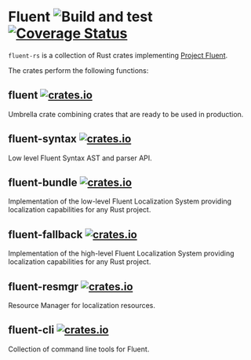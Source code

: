 # Fluent ![Build and test](https://github.com/projectfluent/fluent-rs/workflows/Build%20and%20test/badge.svg) [![Coverage Status](https://coveralls.io/repos/github/projectfluent/fluent-rs/badge.svg?branch=master)](https://coveralls.io/github/projectfluent/fluent-rs?branch=master)

`fluent-rs` is a collection of Rust crates implementing [Project Fluent](https://projectfluent.org).

The crates perform the following functions:

## fluent [![crates.io](http://meritbadge.herokuapp.com/fluent)](https://crates.io/crates/fluent)

Umbrella crate combining crates that are ready to be used in production.

## fluent-syntax [![crates.io](http://meritbadge.herokuapp.com/fluent_syntax)](https://crates.io/crates/fluent_syntax)

Low level Fluent Syntax AST and parser API.

## fluent-bundle [![crates.io](http://meritbadge.herokuapp.com/fluent_bundle)](https://crates.io/crates/fluent_bundle)

Implementation of the low-level Fluent Localization System providing localization capabilities for any Rust project.

## fluent-fallback [![crates.io](http://meritbadge.herokuapp.com/fluent_fallback)](https://crates.io/crates/fluent_fallback)

Implementation of the high-level Fluent Localization System providing localization capabilities for any Rust project.

## fluent-resmgr [![crates.io](http://meritbadge.herokuapp.com/fluent_resmgr)](https://crates.io/crates/fluent_resmgr)

Resource Manager for localization resources.

## fluent-cli [![crates.io](http://meritbadge.herokuapp.com/fluent_cli)](https://crates.io/crates/fluent_cli)

Collection of command line tools for Fluent.
